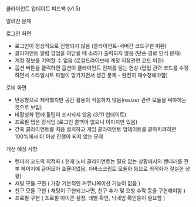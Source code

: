 클라이언트 업데이트 피드백 (v1.5)

알려진 문제

로그인 화면

- 로그인이 정상적으로 진행되지 않음 (클라이언트-서버간 코드구현 미완)
- 클라이언트 알림 팝업을 여닫을 때 소리가 출력되지 않음 (단순 경로 인식 문제)
- 계정 정보를 기억할 수 없음 (로컬드라이브에 계정 저장관련 코드 미완)
- 옵션 버튼을 클릭하면 옵션이 클라이언트 전체를 덮는 현상 (팝업 관련 코드를 수정하면서 스타일시트 파일이 망가지면서 생긴 문제 - 완전히 재수정해야함)

로비 화면

- 반응형으로 제작했지만 공간 활용이 적절하지 않음(resizer 관련 모듈을 써야하는것으로 보임)
- 비활성화 탭에 툴팁이 표시되지 않음 (3/11 업데이트)
- 프로필 탭은 장식임 (로그인 콜백이 없으니 이미지만 있음)
- 간혹 클라이언트를 처음 설치하고 게임 클라이언트 업데이트를 끝마치려하면 100%에서 더 이상 진행이 되지 않는 문제

개선 예정 사항

- 렌더러 코드의 최적화
( 현재 노바 클라이언트는 필요 없는 상황에서의 렌더러를 전부 페이지에 끌어모아 효율이없음, 자바스크립트 모듈화 등으로 최적화가 절실한 상황)
- 채팅 모듈 구현
( 가장 기본적인 커뮤니케이션 기능이 없음 )
- 친구 모듈 구현
( 채팅이 구현되고나면, 친구 추가 및 요청 수락 등을 구현해야함 )
- 프로필 구현
( 프로필 아이콘 설정, 레벨 확인, 닉네임 확인등이 필요함 )
